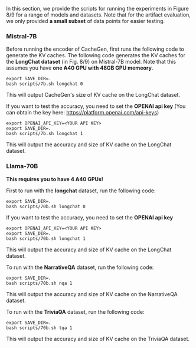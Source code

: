 In this section, we provide the scripts for running the experiments in Figure 8/9 for a range of models and datasets. 
Note that for the artifact evaluation, we only provided **a small subset** of data points for easier testing. 

### Mistral-7B
Before running the encoder of CacheGen, first runs the following code to generate the KV caches. The following code generates the KV caches for the **LongChat dataset** (in Fig. 8/9) on Mistral-7B model.
Note that this assumes you have **one A40 GPU with 48GB GPU memeory**. 


```
export SAVE_DIR=.
bash scripts/7b.sh longchat 0
```

This will output CacheGen's size of KV cache on the LongChat dataset. 

If you want to test the accuracy, you need to set the **OPENAI api key** (You can obtain the key here: https://platform.openai.com/api-keys)
```
export OPENAI_API_KEY=<YOUR API KEY>
export SAVE_DIR=.
bash scripts/7b.sh longchat 1
```
This will output the accuracy and size of KV cache on the LongChat dataset. 

### Llama-70B

**This requires you to have 4 A40 GPUs!**

First to run with the **longchat** dataset,  run the following code:
```
export SAVE_DIR=.
bash scripts/70b.sh longchat 0
```

If you want to test the accuracy, you need to set the **OPENAI api key**
```
export OPENAI_API_KEY=<YOUR API KEY>
export SAVE_DIR=.
bash scripts/70b.sh longchat 1
```
This will output the accuracy and size of KV cache on the LongChat dataset. 


To run with the **NarrativeQA** dataset, run the following code:
```
export SAVE_DIR=.
bash scripts/70b.sh nqa 1
```
This will output the accuracy and size of KV cache on the NarrativeQA dataset. 

To run with the **TriviaQA** dataset, run the following code:
```
export SAVE_DIR=.
bash scripts/70b.sh tqa 1
```
This will output the accuracy and size of KV cache on the TriviaQA dataset. 
